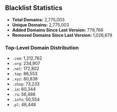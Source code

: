 ## Blacklist Statistics

- **Total Domains:** 2,775,003
- **Unique Domains:** 2,775,003
- **Added Domains Since Last Version:** 779,766
- **Removed Domains Since Last Version:** 1,026,679

### Top-Level Domain Distribution

-  `.com`: 1,212,762
-  `.org`: 234,907
-  `.net`: 172,802
-  `.top`: 86,553
-  `.xyz`: 80,838
-  `.shop`: 73,233
-  `.io`: 60,344
-  `.ru`: 56,486
-  `.info`: 50,554
-  `.pl`: 48,448
